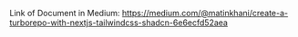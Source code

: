 Link of Document in Medium: https://medium.com/@matinkhani/create-a-turborepo-with-nextjs-tailwindcss-shadcn-6e6ecfd52aea
